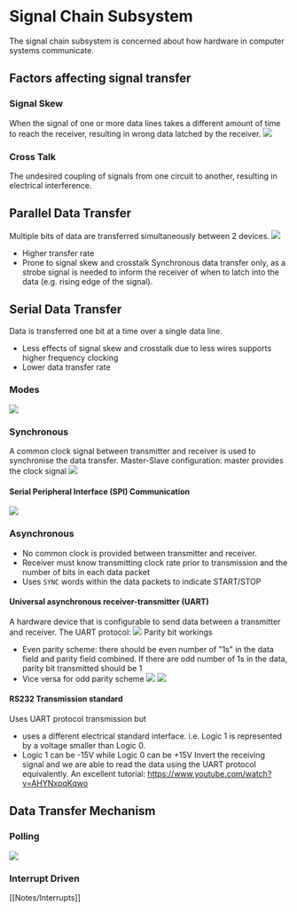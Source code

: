 # Signal Chain Subsystem
The signal chain subsystem is concerned about how hardware in computer systems communicate.
## Factors affecting signal transfer
### Signal Skew
When the signal of one or more data lines takes a different amount of time to reach the receiver, resulting in wrong data latched by the receiver.
![](https://i.imgur.com/X6ZZI0B.png)
### Cross Talk
The undesired coupling of signals from one circuit to another, resulting in electrical interference.
## Parallel Data Transfer
Multiple bits of data are transferred simultaneously between 2 devices.
![](https://i.imgur.com/iFX7iUd.png)
- Higher transfer rate
- Prone to signal skew and crosstalk
Synchronous data transfer only, as a strobe signal is needed to inform the receiver of when to latch into the data (e.g. rising edge of the signal).
## Serial Data Transfer
Data is transferred one bit at a time over a single data line.
- Less effects of signal skew and crosstalk due to less wires supports higher frequency clocking
- Lower data transfer rate
### Modes
![](https://i.imgur.com/rlUzNiZ.png)
### Synchronous
A common clock signal between transmitter and receiver is used to synchronise the data transfer.
Master-Slave configuration: master provides the clock signal
![](https://i.imgur.com/n0OTRHT.png)
#### Serial Peripheral Interface (SPI) Communication
![](https://i.imgur.com/wdfafjm.png)
### Asynchronous
- No common clock is provided between transmitter and receiver.
- Receiver must know transmitting clock rate prior to transmission and the number of bits in each data packet
- Uses `SYNC` words within the data packets to indicate START/STOP
#### Universal asynchronous receiver-transmitter (UART)
A hardware device that is configurable to send data between a transmitter and receiver.
The UART protocol:
![](https://i.imgur.com/jD59Cnf.png)
Parity bit workings
- Even parity scheme: there should be even number of "1s" in the data field and parity field combined. If there are odd number of 1s in the data, parity bit transmitted should be 1
- Vice versa for odd parity scheme
![](https://i.imgur.com/F8OKzEo.png)
![](https://i.imgur.com/76fcu12.png)
#### RS232 Transmission standard
Uses UART protocol transmission but
- uses a different electrical standard interface. i.e. Logic 1 is represented by a voltage smaller than Logic 0.
- Logic 1 can be -15V while Logic 0 can be +15V
Invert the receiving signal and we are able to read the data using the UART protocol equivalently.
An excellent tutorial:
https://www.youtube.com/watch?v=AHYNxpqKqwo
## Data Transfer Mechanism
### Polling
![](https://i.imgur.com/O1pP4YN.png)
### Interrupt Driven
[[Notes/Interrupts]]
